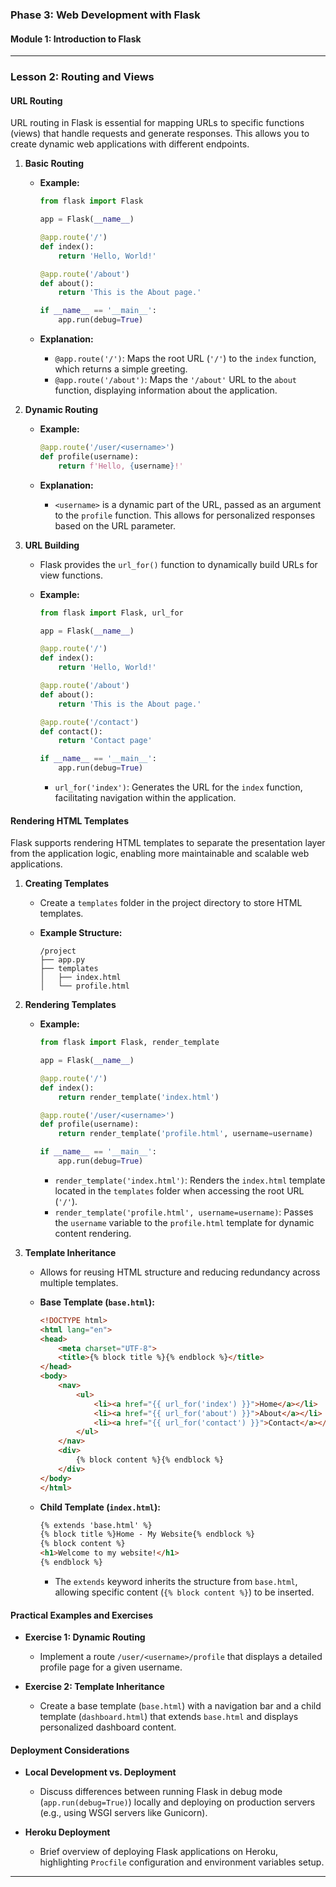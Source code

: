 ### Phase 3: Web Development with Flask

#### Module 1: Introduction to Flask

---

### Lesson 2: Routing and Views

#### URL Routing

URL routing in Flask is essential for mapping URLs to specific functions (views) that handle requests and generate responses. This allows you to create dynamic web applications with different endpoints.

1. **Basic Routing**

   - **Example:**
     ```python
     from flask import Flask

     app = Flask(__name__)

     @app.route('/')
     def index():
         return 'Hello, World!'

     @app.route('/about')
     def about():
         return 'This is the About page.'

     if __name__ == '__main__':
         app.run(debug=True)
     ```

   - **Explanation:**
     - `@app.route('/')`: Maps the root URL (`'/'`) to the `index` function, which returns a simple greeting.
     - `@app.route('/about')`: Maps the `'/about'` URL to the `about` function, displaying information about the application.

2. **Dynamic Routing**

   - **Example:**
     ```python
     @app.route('/user/<username>')
     def profile(username):
         return f'Hello, {username}!'
     ```

   - **Explanation:**
     - `<username>` is a dynamic part of the URL, passed as an argument to the `profile` function. This allows for personalized responses based on the URL parameter.

3. **URL Building**

   - Flask provides the `url_for()` function to dynamically build URLs for view functions.

   - **Example:**
     ```python
     from flask import Flask, url_for

     app = Flask(__name__)

     @app.route('/')
     def index():
         return 'Hello, World!'

     @app.route('/about')
     def about():
         return 'This is the About page.'

     @app.route('/contact')
     def contact():
         return 'Contact page'

     if __name__ == '__main__':
         app.run(debug=True)
     ```

     - `url_for('index')`: Generates the URL for the `index` function, facilitating navigation within the application.

#### Rendering HTML Templates

Flask supports rendering HTML templates to separate the presentation layer from the application logic, enabling more maintainable and scalable web applications.

1. **Creating Templates**

   - Create a `templates` folder in the project directory to store HTML templates.

   - **Example Structure:**
     ```
     /project
     ├── app.py
     ├── templates
     │   ├── index.html
     │   └── profile.html
     ```

2. **Rendering Templates**

   - **Example:**
     ```python
     from flask import Flask, render_template

     app = Flask(__name__)

     @app.route('/')
     def index():
         return render_template('index.html')

     @app.route('/user/<username>')
     def profile(username):
         return render_template('profile.html', username=username)

     if __name__ == '__main__':
         app.run(debug=True)
     ```

     - `render_template('index.html')`: Renders the `index.html` template located in the `templates` folder when accessing the root URL (`'/'`).
     - `render_template('profile.html', username=username)`: Passes the `username` variable to the `profile.html` template for dynamic content rendering.

3. **Template Inheritance**

   - Allows for reusing HTML structure and reducing redundancy across multiple templates.

   - **Base Template (`base.html`):**
     ```html
     <!DOCTYPE html>
     <html lang="en">
     <head>
         <meta charset="UTF-8">
         <title>{% block title %}{% endblock %}</title>
     </head>
     <body>
         <nav>
             <ul>
                 <li><a href="{{ url_for('index') }}">Home</a></li>
                 <li><a href="{{ url_for('about') }}">About</a></li>
                 <li><a href="{{ url_for('contact') }}">Contact</a></li>
             </ul>
         </nav>
         <div>
             {% block content %}{% endblock %}
         </div>
     </body>
     </html>
     ```

   - **Child Template (`index.html`):**
     ```html
     {% extends 'base.html' %}
     {% block title %}Home - My Website{% endblock %}
     {% block content %}
     <h1>Welcome to my website!</h1>
     {% endblock %}
     ```

     - The `extends` keyword inherits the structure from `base.html`, allowing specific content (`{% block content %}`) to be inserted.

#### Practical Examples and Exercises

- **Exercise 1: Dynamic Routing**
  - Implement a route `/user/<username>/profile` that displays a detailed profile page for a given username.

- **Exercise 2: Template Inheritance**
  - Create a base template (`base.html`) with a navigation bar and a child template (`dashboard.html`) that extends `base.html` and displays personalized dashboard content.

#### Deployment Considerations

- **Local Development vs. Deployment**
  - Discuss differences between running Flask in debug mode (`app.run(debug=True)`) locally and deploying on production servers (e.g., using WSGI servers like Gunicorn).

- **Heroku Deployment**
  - Brief overview of deploying Flask applications on Heroku, highlighting `Procfile` configuration and environment variables setup.



---

